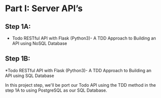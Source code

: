 

# Part  I:  Server  API’s  

## Step  1A:  
* Todo  RESTful  API with Flask (Python3)-  A  TDD  Approach  to  Building  an  API  using  NoSQL  Database 


## Step 1B: 
*Todo RESTful API with Flask (Python3)- A TDD Approach to Building an API using SQL Database

In this project step, we'll be port our Todo API using the TDD method in the step 1A to using PostgreSQL as our SQL Database.

